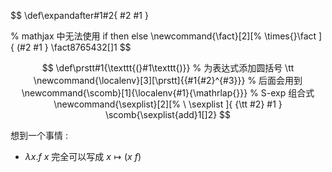 
$$
\def\expandafter#1#2{
  #2 #1
}

% mathjax 中无法使用 if then else
\newcommand{\fact}[2][%
  \times{}\fact
]{
  (#2 #1
}
\fact8765432[]1
$$

$$
\def\prstt#1{\texttt{(}#1\texttt{)}}               % 为表达式添加圆括号 \tt
\newcommand{\localenv}[3][\prstt]{{#1{#2}^{#3}}}   % 后面会用到
\newcommand{\scomb}[1]{\localenv{#1}{\mathrlap{}}} % S-exp 组合式
\newcommand{\sexplist}[2][%
  \ \sexplist 
]{
  {\tt #2} #1
}
\scomb{\sexplist{add}1[]2}
$$

想到一个事情 :

- $\lambda x.f ~x$ 完全可以写成 $x\mapsto {(x~f)}$ 

